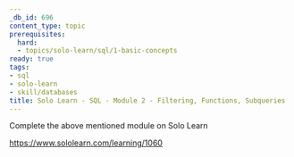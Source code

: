 ```yaml
---
_db_id: 696
content_type: topic
prerequisites:
  hard:
  - topics/solo-learn/sql/1-basic-concepts
ready: true
tags:
- sql
- solo-learn
- skill/databases
title: Solo Learn - SQL - Module 2 - Filtering, Functions, Subqueries
---
```


Complete the above mentioned module on Solo Learn

https://www.sololearn.com/learning/1060